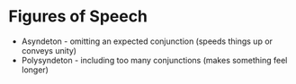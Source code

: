 # Figures of Speech

* Asyndeton - omitting an expected conjunction (speeds things up or conveys unity)
* Polysyndeton - including too many conjunctions (makes something feel longer)
